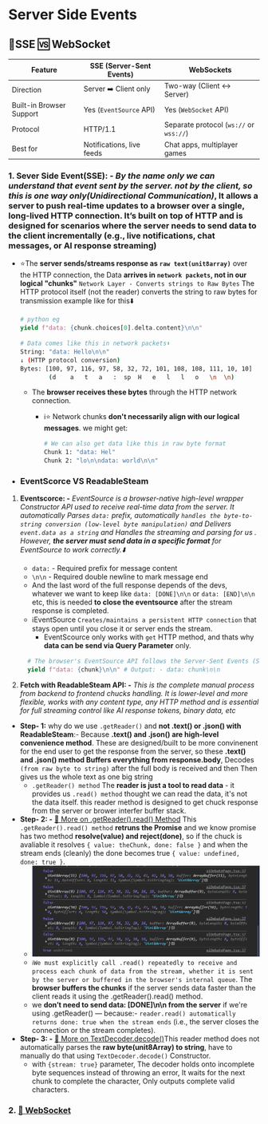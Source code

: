 # **Server Side Events**

## **🎯SSE 🆚 WebSocket**

| Feature                  | SSE (Server-Sent Events)  | WebSockets                              |
| ------------------------ | ------------------------- | --------------------------------------- |
| Direction                | Server ➡️ Client only     | Two-way (Client ↔️ Server)              |
| Built-in Browser Support | Yes (`EventSource` API)   | Yes (`WebSocket` API)                   |
| Protocol                 | HTTP/1.1                  | Separate protocol (`ws://` or `wss://`) |
| Best for                 | Notifications, live feeds | Chat apps, multiplayer games            |

### 1. **Sever Side Event(SSE): -** _By the name only we can understand that event sent by the server. not by the client, so this is one way only(Unidirectional Communication)_, It allows a server to push real-time updates to a browser over a single, long-lived HTTP connection. It’s built on top of HTTP and is designed for scenarios where the server needs to send data to the client incrementally (e.g., live notifications, chat messages, or AI response streaming)

- ⭐The **server sends/streams response as `raw text(unit8array)`** over the HTTP connection, the Data **arrives in `network packets`, not in our logical "chunks"** `Network Layer - Converts strings to Raw Bytes` The HTTP protocol itself (not the reader) converts the string to raw bytes for transmission example like for this⬇️

  ```py
  # python eg
  yield f"data: {chunk.choices[0].delta.content}\n\n"
  ```

  ```sh
  # Data comes like this in network packets⬇️
  String: "data: Hello\n\n"
  ↓ (HTTP protocol conversion)
  Bytes: [100, 97, 116, 97, 58, 32, 72, 101, 108, 108, 111, 10, 10]
          (d    a   t   a   :  sp  H   e   l   l   o   \n  \n)
  ```

  - The **browser receives these bytes** through the HTTP network connection.

    - ℹ️⭐ Network chunks **don't necessarily align with our logical messages**. we might get:

      ```sh
      # We can also get data like this in raw byte format
      Chunk 1: "data: Hel"
      Chunk 2: "lo\n\ndata: world\n\n"
      ```

- ### **EventScorce VS ReadableSteam**

1. **Eventscorce: -** _EventSource is a browser-native high-level wrapper Constructor API used to receive real-time data from the server. It automatically Parses `data:` prefix, automatically `handles the byte-to-string conversion (low-level byte manipulation)` and Delivers `event.data as a string` and Handles the streaming and parsing for us .
   However, **the server must send data in a specific format** for EventSource to work correctly.⬇️_

   - `data:` - Required prefix for message content
   - `\n\n` - Required double newline to mark message end
   - And the last word of the full response depends of the devs, whatever we want to keep like `data: [DONE]\n\n` or `data: [END]\n\n` etc, this is needed **to close the eventsource** after the stream response is completed.
   - ℹ️EventSource `Creates/maintains a persistent HTTP connection` that stays open until you close it or server ends the stream.
     - EventScource only works with `get` HTTP method, and thats why **data can be send via Query Parameter** only.

   ```py
     # The browser's EventSource API follows the Server-Sent Events (SSE) specification, which defines these strict formatting rules: -⬇️
     yield f"data: {chunk}\n\n" # Output: - data: chunk\n\n
   ```

2. **Fetch with ReadableSteam API: -** _This is the complete manual process from backend to frontend chucks handling. It is lower-level and more flexible, works with any content type, any HTTP method and is essential for full streaming control like AI response tokens, binary data, etc_

- **Step- 1:** why do we use `.getReader()` and **not .text() or .json() with ReadableSteam**:- Because **.text() and .json() are high-level convenience method**. These are designed/built to be more convinenent for the end user to get the response from the server, so these **.text() and .json() method Buffers everything from response.body**, Decodes `(from raw byte to string)` after the full body is received and then Then gives us the whole text as one big string
  - `.getReader() method` The **reader is just a tool to read data** - it provides us `.read() method` thought we can read the data, it's not the data itself. this reader method is designed to get chuck response from the server or brower interfer buffer stack.
- **Step- 2: -** [🔗 More on .getReader().read() Method](https://developer.mozilla.org/en-US/docs/Web/API/ReadableStreamDefaultReader/read) This `.getReader().read() method` **retruns the Promise** and we know promise has two method **resolve(value) and reject(done)**, so if the chuck is avaliable it resolves `{ value: theChunk, done: false }` and when the stream ends (cleanly) the done becomes true `{ value: undefined, done: true }`.
  - ![read()-method-promise-structure](<./realTimeEvents-imgs/read()-method-promise-structure.png>)
  - `ℹ️We must explicitly call .read() repeatedly to receive and process each chunk of data from the stream, whether it is sent by the server or buffered in the browser's internal queue`. The **browser buffers the chunks** if the server sends data faster than the client reads it using the .getReader().read() method.
  - we **don’t need to send data: [DONE]\n\n from the server** if we're using .getReader() — because:- `reader.read() automatically returns done: true when the stream ends` (i.e., the server closes the connection or the stream completes).
- **Step- 3: -** [🔗 More on TextDecoder.decode()](https://developer.mozilla.org/en-US/docs/Web/API/TextDecoder/decode)This reader method does not automatically parses the **raw byte(unit8Array) to string**, have to manually do that using `TextDecoder.decode()` Constructor.
  - with `{stream: true}` parameter, The decoder holds onto incomplete byte sequences instead of throwing an error, It waits for the next chunk to complete the character, Only outputs complete valid characters.

### **2. [🔗 WebSocket](./websocket.md)**
